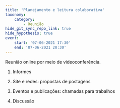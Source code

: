 ```yaml
---
title: 'Planejamento e leitura colaborativa'
taxonomy:
    category:
        - Reunião
hide_git_sync_repo_link: true
hide_hypothesis: true
event:
    start: '07-06-2021 17:30'
    end: '07-06-2021 20:30'
---
```


Reunião online por meio de videoconferência.

1. Informes

2. Site e redes: propostas de postagens

3. Eventos e publicações: chamadas para trabalhos

4. Discussão
